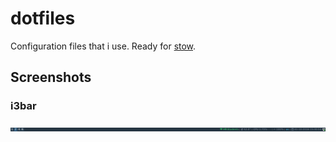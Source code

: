 # dotfiles
Configuration files that i use.
Ready for [stow](https://www.gnu.org/software/stow/).

## Screenshots
### i3bar
![i3bar](i3bar.png)

